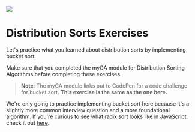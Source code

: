 ![](https://ga-dash.s3.amazonaws.com/production/assets/logo-9f88ae6c9c3871690e33280fcf557f33.png)

# Distribution Sorts Exercises

Let's practice what you learned about distribution sorts by implementing bucket sort.

Make sure that you completed the myGA module for Distribution Sorting Algorithms before completing these exercises.

> **Note**: The myGA module links out to CodePen for a code challenge for bucket sort. **This exercise is the same as the one here.**

We're only going to practice implementing bucket sort here because it's a slightly more common interview question and a more foundational algorithm. If you're curious to see what radix sort looks like in JavaScript, check it out [here](https://github.com/trekhleb/javascript-algorithms/tree/master/src/algorithms/sorting/radix-sort).
